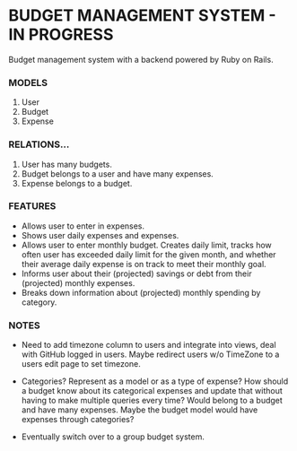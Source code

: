 # BUDGET MANAGEMENT SYSTEM - IN PROGRESS
Budget management system with a backend powered by Ruby on Rails.

### MODELS
1. User
2. Budget
3. Expense


### RELATIONS...
1. User has many budgets.
2. Budget belongs to a user and have many expenses.
3. Expense belongs to a budget.


### FEATURES
- Allows user to enter in expenses.
- Shows user daily expenses and expenses.
- Allows user to enter monthly budget. Creates daily limit, tracks how often user has exceeded daily limit for the given month, and whether their average daily expense is on track to meet their monthly goal.
- Informs user about their (projected) savings or debt from their (projected) monthly expenses.
- Breaks down information about (projected) monthly spending by category.

### NOTES


- Need to add timezone column to users and integrate into views, deal with GitHub logged in users. Maybe redirect users w/o TimeZone to a users edit page to set timezone.

- Categories? Represent as a model or as a type of expense? How should a budget know about its categorical expenses and update that without having to make multiple queries every time? Would belong to a budget and have many expenses. Maybe the budget model would have expenses through categories?

- Eventually switch over to a group budget system.
